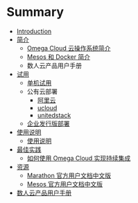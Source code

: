 # Summary

* [Introduction](README.md)
* [简介](overview/README.md)
   * [Omega Cloud 云操作系统简介](overview/overview.md)
   * [Mesos 和 Docker 简介](overview/Introduction-of-Mesos-Docker.md)
   * 数人云产品用户手册
* [试用](diy/diy.md)
   * [单机试用](diy/single-node.md)
   * 公有云部署
       * [阿里云](diy/iaas/aliyun.md)
       * [ucloud](diy/iaas/ucloud.md)
       * [unitedstack](diy/iaas/unitedstack.md)
   * [企业发行版部署](diy/enterprise-release.md)
* [使用说明](get-started/README.md)
   * [使用说明](get-started/introduction.md)
* [最佳实践](best-practices/README.md)
   * [如何使用 Omega Cloud 实现持续集成](best-practices/CI.md)
* [资源](resources/README.md)
   * [Marathon 官方用户文档中文版](resources/marathon-cn.md)
   * [Mesos 官方用户文档中文版](resources/mesos-cn.md)
* [数人云产品用户手册](shu_ren_yun_chan_pin_yong_hu_shou_ce.md)

